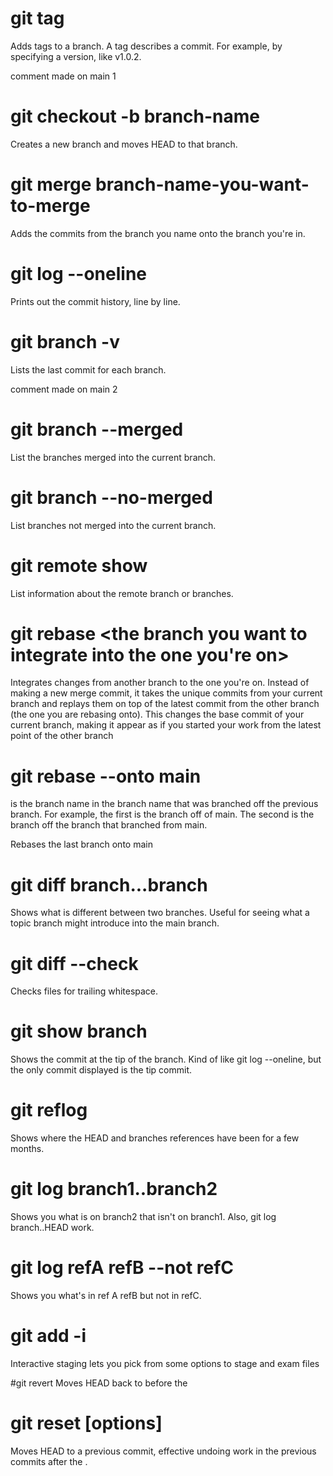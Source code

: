 # git tag
Adds tags to a branch. A tag describes a commit. For example, by specifying a version, like v1.0.2.


comment made on main 1

# git checkout -b branch-name
Creates a new branch and moves HEAD to that branch.

# git merge branch-name-you-want-to-merge
Adds the commits from the branch you name onto the branch you're in.

# git log --oneline
Prints out the commit history, line by line.

# git branch -v
Lists the last commit for each branch.

comment made on main 2
# git branch --merged
List the branches merged into the current branch.

# git branch --no-merged
List branches not merged into the current branch. 

# git remote show <remote>
List information about the remote branch or branches.

# git rebase <the branch you want to integrate into the one you're on>
Integrates changes from another branch to the one you're on. Instead of making a new merge commit, it takes the unique commits from your current branch and replays them on top of the latest commit from the other branch (the one you are rebasing onto). This changes the base commit of your current branch, making it appear as if you started your work from the latest point of the other branch


# git rebase --onto main <branch> <branch>
<branch> is the branch name in the branch name that was branched off the
previous branch. For example, the first <branch> is the branch off of main. The
second <branch> is the branch off the branch that branched from main.

Rebases the last branch onto main

# git diff branch...branch
Shows what is different between two branches. Useful for seeing what a topic
branch might introduce into the main branch.

# git diff --check
Checks files for trailing whitespace.

# git show branch
Shows the commit at the tip of the branch. Kind of like git log --oneline, but
the only commit displayed is the tip commit.

# git reflog
Shows where the HEAD and branches references have been for a few months.

# git log branch1..branch2
Shows you what is on branch2 that isn't on branch1.
Also, git log branch..HEAD work.

# git log refA refB --not refC
Shows you what's in ref A refB but not in refC.

# git add -i
Interactive staging lets you pick from some options to stage and exam files 

#git revert <commit>
Moves HEAD back to before the <commit>

# git reset [options] <commit>
Moves HEAD to a previous commit, effective undoing work in the previous commits
after the <commit>.
